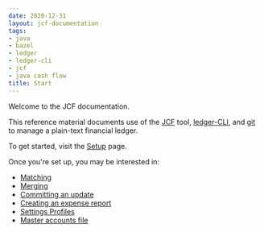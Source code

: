```yaml
---
date: 2020-12-31
layout: jcf-documentation
tags:
- java
- bazel
- ledger
- ledger-cli
- jcf
- java cash flow
title: Start
---
```

Welcome to the JCF documentation.

This reference material documents use of the [JCF](https://github.com/brentwalther/jcf) tool, [ledger-CLI](https://www.ledger-cli.org/), and [git](https://git-scm.com/) to manage a plain-text financial ledger.

To get started, visit the [Setup](/jcf/setup.html) page.

Once you're set up, you may be interested in:

- [Matching](/jcf/matching.html)
- [Merging](/jcf/merging.html)
- [Committing an update](/jcf/commit.html)
- [Creating an expense report](/jcf/expense_report.html)
- [Settings Profiles](/jcf/settings_profiles.html)
- [Master accounts file](/jcf/master_accounts_file.html)
